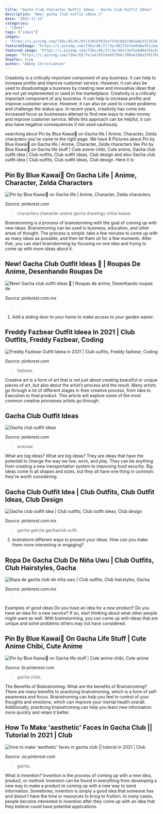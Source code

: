 ```yaml
---
title: "Gacha Club Character Outfit Ideas : Gacha Club Outfit Ideas"
description: "New! gacha club outfit ideas 🍉"
date: "2022-11-12"
categories:
- "ideas"
tags: ["ideas"]
images:
- "https://i.pinimg.com/736x/43/0c/bf/430cbf635ef3f9cb01fd6dade3313538.jpg"
featuredImage: "https://i.pinimg.com/736x/d6/27/3e/d6273efee948af61cbaa781dfc73bf1d.jpg"
featured_image: "https://i.pinimg.com/736x/d6/27/3e/d6273efee948af61cbaa781dfc73bf1d.jpg"
image: "https://i.pinimg.com/736x/65/fe/ad/65fead375bbc709a4188a1f017b64e06.jpg"
ShowToc: true
author: "Abbey Christiansen"
---
```



Creativity is a critically important component of any business. It can help to increase profits and improve customer service. However, it can also be used to disadvantage a business by creating new and innovative ideas that are not yet implemented or used in the marketplace.
Creativity is a critically important component of any business. It can help to increase profits and improve customer service. However, it can also be used to create problems and challenge the status quo. In recent years, creativity has come into increased focus as businesses attempt to find new ways to make money and improve customer service. While this approach can be helpful, it can also have negative consequences if not used cautiously.

	

		
searching about Pin by Blue Kawai💙 on Gacha life | Anime, Character, Zelda characters you've came to the right page. We have 8 Pictures about Pin by Blue Kawai💙 on Gacha life | Anime, Character, Zelda characters like Pin by Blue Kawai💙 on Gacha life stuff | Cute anime chibi, Cute anime, Gacha club outfit idea | Club outfits, Club outfit ideas, Club design and also Gacha club outfit idea | Club outfits, Club outfit ideas, Club design. Here it is:
		
    
## Pin By Blue Kawai💙 On Gacha Life | Anime, Character, Zelda Characters

<img loading=lazy src="https://i.pinimg.com/736x/64/1b/a2/641ba27e411b93bc5a75bccc2320fec2.jpg" onerror="this.onerror=null;this.src='https://tse2.mm.bing.net/th?id=OIP.O6pnl3Y8MqjYRldkm6r4OAHaKt&amp;pid=15.1';" alt="Pin by Blue Kawai💙 on Gacha life | Anime, Character, Zelda characters">

_Source: pinterest.com_

>characters character anime gacha drawings chloe kawai. 

	

Brainstroming is a process of brainstorming with the goal of coming up with new ideas. Brainstroming can be used in business, education, and other areas of thought. The process is simple: take a few minutes to come up with as many ideas as possible, and then let them sit for a few moments. After that, you can start brainstorming by focusing on one idea and trying to come up with more ideas about it.

    
## New! Gacha Club Outfit Ideas 🍉 | Roupas De Anime, Desenhando Roupas De

<img loading=lazy src="https://i.pinimg.com/736x/e1/4c/df/e14cdfe04f48c8616f3995801e5e14be.jpg" onerror="this.onerror=null;this.src='https://tse1.mm.bing.net/th?id=OIP.dD8J3ynsiOZrIC1mJqxXhwHaGq&amp;pid=15.1';" alt="New! Gacha club outfit ideas 🍉 | Roupas de anime, Desenhando roupas de">

_Source: pinterest.com.mx_

>. 

	

1. Add a sliding door to your home to make access to your garden easier.

    
## Freddy Fazbear Outfit Ideea In 2021 | Club Outfits, Freddy Fazbear, Coding

<img loading=lazy src="https://i.pinimg.com/736x/61/49/fd/6149fddb8c9ea86438282725264133ca.jpg" onerror="this.onerror=null;this.src='https://tse2.mm.bing.net/th?id=OIP.XuyBGQCaB7TgusbarGcD1wHaHa&amp;pid=15.1';" alt="Freddy Fazbear Outfit Ideea in 2021 | Club outfits, Freddy fazbear, Coding">

_Source: pinterest.com_

>fazbear. 

	

Creative art is a form of art that is not just about creating beautiful or unique pieces of art, but also about the artist’s process and the result. Many artists go through a lot of different stages in their creative process, from Idea to Execution to final product. This article will explore some of the most common creative processes artists go through.

    
## Gacha Club Outfit Ideas

<img loading=lazy src="https://i.pinimg.com/736x/43/0c/bf/430cbf635ef3f9cb01fd6dade3313538.jpg" onerror="this.onerror=null;this.src='https://tse1.mm.bing.net/th?id=OIP.ATEpWDXebAgfuYAqV0_w_wHaFU&amp;pid=15.1';" alt="Gacha club outfit ideas">

_Source: pinterest.com_

>acessar. 

	

What are big ideas?
What are big ideas? They are ideas that have the potential to change the way we live, work, and play. They can be anything from creating a new transportation system to improving food security. Big ideas come in all shapes and sizes, but they all have one thing in common: they're worth considering.

    
## Gacha Club Outfit Idea | Club Outfits, Club Outfit Ideas, Club Design

<img loading=lazy src="https://i.pinimg.com/736x/1b/25/a4/1b25a487fafa52208e7106a703690c76.jpg" onerror="this.onerror=null;this.src='https://tse4.mm.bing.net/th?id=OIP.uMTPplFeHCDBwhFBa-cCEQHaHT&amp;pid=15.1';" alt="Gacha club outfit idea | Club outfits, Club outfit ideas, Club design">

_Source: pinterest.com.mx_

>gacha gatcha gachaclub oufit. 

	

2. brainstorm different ways to present your ideas. How can you make them more interesting or engaging?

    
## Ropa De Gacha Club De Niña Uwu | Club Outfits, Club Hairstyles, Gacha

<img loading=lazy src="https://i.pinimg.com/736x/95/be/a5/95bea599f11c3a7742310268d593b037.jpg" onerror="this.onerror=null;this.src='https://tse3.mm.bing.net/th?id=OIP.dWPEQ99YHA900-uliIs14AHaHY&amp;pid=15.1';" alt="Ropa de gacha club de niña uwu | Club outfits, Club hairstyles, Gacha">

_Source: pinterest.com.mx_

>. 

	

Examples of good ideas
Do you have an idea for a new product? Do you have an idea for a new service? If so, start thinking about what other people might want as well. With brainstorming, you can come up with ideas that are unique and solve problems others may not have considered.

    
## Pin By Blue Kawai💙 On Gacha Life Stuff | Cute Anime Chibi, Cute Anime

<img loading=lazy src="https://i.pinimg.com/736x/d6/27/3e/d6273efee948af61cbaa781dfc73bf1d.jpg" onerror="this.onerror=null;this.src='https://tse2.mm.bing.net/th?id=OIP.AwA0ukV15JfZyahzXN9D1QHaKt&amp;pid=15.1';" alt="Pin by Blue Kawai💙 on Gacha life stuff | Cute anime chibi, Cute anime">

_Source: br.pinterest.com_

>gacha chibi. 

	

The Benefits of Brainstroming: What are the benefits of Brainstroming?
There are many benefits to practicing brainstroming, which is a form of self-awareness and focus. Brainstroming can help you feel in control of your thoughts and emotions, which can improve your mental health overall. Additionally, practicing brainstroming can help you learn new information more quickly and retain it better.

    
## How To Make &#039;aesthetic&#039; Faces In Gacha Club || Tutorial In 2021 | Club

<img loading=lazy src="https://i.pinimg.com/736x/65/fe/ad/65fead375bbc709a4188a1f017b64e06.jpg" onerror="this.onerror=null;this.src='https://tse3.mm.bing.net/th?id=OIP.Q88IHVG4rD8srpJiTtQpFAHaEK&amp;pid=15.1';" alt="how to make &#039;aesthetic&#039; faces in gacha club || tutorial in 2021 | Club">

_Source: za.pinterest.com_

>gacha. 

	

What is Invention?
Invention is the process of coming up with a new idea, product, or method. Invention can be found in everything from developing a new way to make a product to coming up with a new way to send information. Sometimes, invention is simply a good idea that someone has and doesn't have the time or resources to bring to fruition. In many cases, people become interested in invention after they come up with an idea that they believe could have potential applications.

